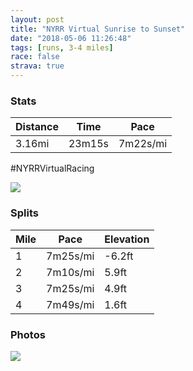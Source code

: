```yaml
---
layout: post
title: "NYRR Virtual Sunrise to Sunset"
date: "2018-05-06 11:26:48"
tags: [runs, 3-4 miles]
race: false
strava: true
---
```


### Stats

| Distance | Time | Pace |
|----------|------|------|
|3.16mi|23m15s|7m22s/mi|

#NYRRVirtualRacing

<img src='https://maps.googleapis.com/maps/api/staticmap?maptype=roadmap&path=enc:ucbgEv_zfNzLsD\lGdCb@|BjWHjQzNvf@q@uDhA{AlIsDfAhDw@lBed@jT{BaHhRkIiBiGua@rRqHmf@&key=AIzaSyC1MId7bFpkLXNAaYhBSTb8jLyiSqzbDtM&size=800x800&markers=color:yellow|label:S|32.78411,-79.92844&markers=color:green|label:F|32.78706999999999,-79.93721'>

### Splits

| Mile | Pace | Elevation |
|------|------|-----------|
|1|7m25s/mi|-6.2ft|
|2|7m10s/mi|5.9ft|
|3|7m25s/mi|4.9ft|
|4|7m49s/mi|1.6ft|

### Photos
<img src='https://dgtzuqphqg23d.cloudfront.net/H3r3onRdXiHGiYJma-p04l6j_q-28UTHBjiFzEZjU4I-576x768.jpg'>
